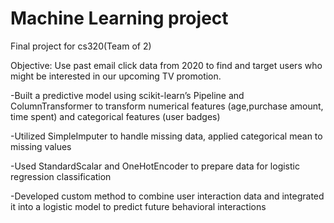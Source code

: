 # Machine Learning project
Final project for cs320(Team of 2)

Objective: Use past email click data from 2020 to find and target users who might be interested in our upcoming TV promotion.

-Built a predictive model using scikit-learn’s Pipeline and ColumnTransformer to transform numerical features (age,purchase amount, time spent) and categorical features (user badges)

-Utilized SimpleImputer to handle missing data, applied categorical mean to missing values

-Used StandardScalar and OneHotEncoder to prepare data for logistic regression classification

-Developed custom method to combine user interaction data and integrated it into a logistic model to predict future behavioral interactions



